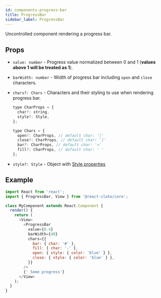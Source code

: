 ```yaml
---
id: components-progress-bar
title: ProgressBar
sidebar_label: ProgressBar
---
```


Uncontrolled component rendering a progress bar.

## Props

* `value: number` - Progress value normalized between 0 and 1 (**values above 1 will be treated as 1**).
* `barWidth: number` - Width of progress bar including `open` and `close` characters.
* `chars?: Chars` - Characters and their styling to use when rendering progress bar.

  ```js
  type CharProps = {
    char?: string,
    style?: Style,
  };

  type Chars = {
    open?: CharProps, // default char: '['
    close?: CharProps, // default char: ']'
    bar?: CharProps, // default char: '='
    fill?: CharProps, // default char: ' '
  };
  ```

* `style?: Style` - Object with [Style properties](./style-prop)

## Example

```js
import React from 'react';
import { ProgressBar, View } from '@react-slate/core';

class MyComponent extends React.Component {
  render() {
    return (
      <View>
        <ProgressBar
          value={0.4}
          barWidth={40}
          chars={{
            bar: { char: '#' },
            fill: { char: '-' },
            open: { style: { color: 'blue' } },
            close: { style: { color: 'blue' } },
          }}
        />
        {' Some progress'}
      </View>
    );
  }
}
```
